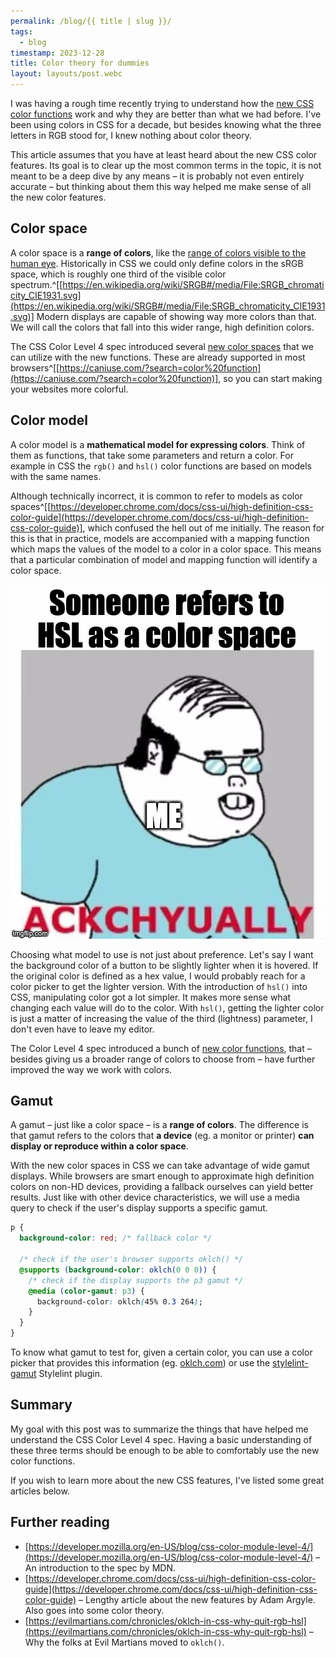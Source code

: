 ```yaml
---
permalink: /blog/{{ title | slug }}/
tags:
  - blog
timestamp: 2023-12-28
title: Color theory for dummies
layout: layouts/post.webc
---
```

I was having a rough time recently trying to understand how the [new CSS color functions](https://developer.mozilla.org/en-US/blog/css-color-module-level-4/) work and why they are better than what we had before. I've been using colors in CSS for a decade, but besides knowing what the three letters in RGB stood for, I knew nothing about color theory.


This article assumes that you have at least heard about the new CSS color features. Its goal is to clear up the most common terms in the topic, it is not meant to be a deep dive by any means – it is probably not even entirely accurate – but thinking about them this way helped me make sense of all the new color features.

## Color space

A color space is a **range of colors**, like the [range of colors visible to the human eye](https://en.wikipedia.org/wiki/CIE_1931_color_space). Historically in CSS we could only define colors in the sRGB space, which is roughly one third of the visible color spectrum.^[[https://en.wikipedia.org/wiki/SRGB#/media/File:SRGB_chromaticity_CIE1931.svg](https://en.wikipedia.org/wiki/SRGB#/media/File:SRGB_chromaticity_CIE1931.svg)] Modern displays are capable of showing way more colors than that. We will call the colors that fall into this wider range, high definition colors.

The CSS Color Level 4 spec introduced several [new color spaces](https://developer.mozilla.org/en-US/docs/Web/CSS/color_value/color#colorspace) that we can utilize with the new functions. These are already supported in most browsers^[[https://caniuse.com/?search=color%20function](https://caniuse.com/?search=color%20function)], so you can start making your websites more colorful.

## Color model

A color model is a **mathematical model for expressing colors**. Think of them as functions, that take some parameters and return a color. For example in CSS the `rgb()` and `hsl()` color functions are based on models with the same names. 

Although technically incorrect, it is common to refer to models as color spaces^[[https://developer.chrome.com/docs/css-ui/high-definition-css-color-guide](https://developer.chrome.com/docs/css-ui/high-definition-css-color-guide)], which confused the hell out of me initially. The reason for this is that in practice, models are accompanied with a mapping function which maps the values of the model to a color in a color space. This means that a particular combination of model and mapping function will identify a color space.

![A meme making fun of how I would correct someone when they use the term "color space" incorrectly.](actually.jpeg)

Choosing what model to use is not just about preference. Let's say I want the background color of a button to be slightly lighter when it is hovered. If the original color is defined as a hex value, I would probably reach for a color picker to get the lighter version. With the introduction of `hsl()` into CSS, manipulating color got a lot simpler. It makes more sense what changing each value will do to the color. With `hsl()`, getting the lighter color is just a matter of increasing the value of the third (lightness) parameter, I don't even have to leave my editor.

The Color Level 4 spec introduced a bunch of [new color functions](https://developer.mozilla.org/en-US/blog/css-color-module-level-4/#new_functional_notation_for_colors), that – besides giving us a broader range of colors to choose from – have further improved the way we work with colors.

## Gamut

A gamut – just like a color space – is a **range of colors**. The difference is that gamut refers to the colors that **a device** (eg. a monitor or printer) **can display or reproduce within a color space**.

With the new color spaces in CSS we can take advantage of wide gamut displays. While browsers are smart enough to approximate high definition colors on non-HD devices, providing a fallback ourselves can yield better results. Just like with other device characteristics, we will use a media query to check if the user's display supports a specific gamut.

```css
p {
  background-color: red; /* fallback color */
  
  /* check if the user's browser supports oklch() */
  @supports (background-color: oklch(0 0 0)) {
    /* check if the display supports the p3 gamut */
    @media (color-gamut: p3) {
      background-color: oklch(45% 0.3 264);
    }
  }
}
```

To know what gamut to test for, given a certain color, you can use a color picker that provides this information (eg. [oklch.com](https://oklch.com)) or use the [stylelint-gamut](https://github.com/fpetrakov/stylelint-gamut) Stylelint plugin.

## Summary

My goal with this post was to summarize the things that have helped me understand the CSS Color Level 4 spec. Having a basic understanding of these three terms should be enough to be able to comfortably use the new color functions.

If you wish to learn more about the new CSS features, I've listed some great articles below.

## Further reading

- [https://developer.mozilla.org/en-US/blog/css-color-module-level-4/](https://developer.mozilla.org/en-US/blog/css-color-module-level-4/) – An introduction to the spec by MDN.
- [https://developer.chrome.com/docs/css-ui/high-definition-css-color-guide](https://developer.chrome.com/docs/css-ui/high-definition-css-color-guide) – Lengthy article about the new features by Adam Argyle. Also goes into some color theory.
- [https://evilmartians.com/chronicles/oklch-in-css-why-quit-rgb-hsl](https://evilmartians.com/chronicles/oklch-in-css-why-quit-rgb-hsl) – Why the folks at Evil Martians moved to `oklch()`.